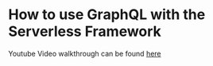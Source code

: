 # How to use GraphQL with the Serverless Framework

Youtube Video walkthrough can be found [here](https://youtu.be/PEAtq7be7OM)
